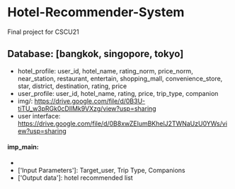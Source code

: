 # Hotel-Recommender-System
Final project for CSCU21

## Database: [bangkok, singopore, tokyo]
- hotel_profile:
  user_id, hotel_name, rating_norm, price_norm, near_station, restaurant, entertain, shopping_mall, convenience_store, star, district, destination, rating, price
- user_profile:
  user_id, hotel_name, rating, price, trip_type, companion
- img/:
  https://drive.google.com/file/d/0B3U-tiTU_w3pRGk0cDllMk9VXzg/view?usp=sharing
- user interface:
  https://drive.google.com/file/d/0B8xwZElumBKhelJ2TWNaUzU0YWs/view?usp=sharing

#### imp_main:
  - ['Input dataset']: user_sample.csv
  - ['Input Parameters']: Target_user, Trip Type, Companions
  - ['Output data']: hotel recommended list
